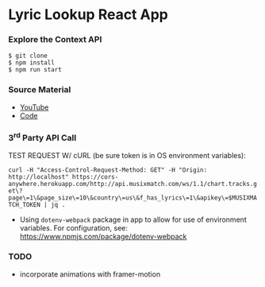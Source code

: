 # Lyric Lookup React App

### Explore the Context API

```
$ git clone
$ npm install
$ npm run start
```

### Source Material

- [YouTube](https://www.youtube.com/watch?v=NDEt0KdDbhk&list=PLillGF-RfqbaxgxkKgKk1XlJAVCX31xRI)
- [Code](https://github.com/bradtraversy/lyricfinder)

### 3<sup>rd</sup> Party API Call

TEST REQUEST W/ cURL (be sure token is in OS environment variables):

`curl -H "Access-Control-Request-Method: GET" -H "Origin: http://localhost" https://cors-anywhere.herokuapp.com/http://api.musixmatch.com/ws/1.1/chart.tracks.get\?page\=1\&page_size\=10\&country\=us\&f_has_lyrics\=1\&apikey\=$MUSIXMATCH_TOKEN | jq .`

- Using `dotenv-webpack` package in app to allow for use of environment variables. For configuration, see: https://www.npmjs.com/package/dotenv-webpack

### TODO

- incorporate animations with framer-motion
